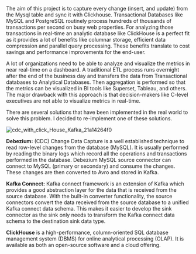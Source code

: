 The aim of this project is to capture every change (insert, and update) from the Mysql table and sync it with Clickhouse.
Transactional Databases like MySQL and PostgreSQL routinely process hundreds of thousands of transactions per second on busy web properties. 
For analyzing those transactions in real-time an analytic database like ClickHouse is a perfect fit as it provides a lot of benefits like columnar storage, efficient data compression and parallel query processing. These benefits translate to cost savings and performance improvements for the end-user.

A lot of organizations need to be able to analyze and visualize the metrics in near real-time on a dashboard. A traditional ETL process runs overnight after the end of the business day and transfers the data from Transactional databases to Analytical Databases. Then aggregation is performed so that the metrics can be visualized in BI tools like Superset, Tableau, and others.
The major drawback with this approach is that decision-makers like C-level executives are not able to visualize metrics in real-time. 

There are several solutions that have been implemented in the real world to solve this problem. I decided to re-implement one of these solutions.

![cdc_with_click_House_Kafka_21a14264f0](https://github.com/saiehhejazi/Data-Engineer-Projects/assets/166489248/c3cc90a7-394f-41ad-803e-cb68d984d6f0)

**Debezium:** (CDC) Change Data Capture is a well established technique to read row-level changes from the database (MySQL). It is usually performed by reading the binary logs which record all the operations and transactions performed in the database. Debezium MySQL source connector can connect to MySQL (primary or secondary) and consume the changes. These changes are then converted to Avro and stored in Kafka.

**Kafka Connect:** Kafka connect framework is an extension of Kafka which provides a good abstraction layer for the data that is received from the source database. With the built-in converter functionality, the source connectors convert the data received from the source database to a unified Kafka connect data schema. This makes it easier to develop the sink connector as the sink only needs to transform the Kafka connect data schema to the destination sink data type.

**ClickHouse** is a high-performance, column-oriented SQL database management system (DBMS) for online analytical processing (OLAP). It is available as both an open-source software and a cloud offering.
